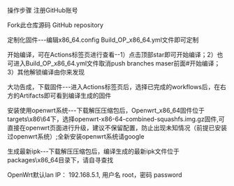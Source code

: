 操作步骤
注册GitHub账号

Fork此仓库源码 GitHub repository

定制化固件---编辑x86_64.config Build_OP_x86_64.yml文件即可定制

开始编译，可在Actions标签页进行查看--1）点击顶部star即可开始编译；2）也可进入Build_OP_x86_64.yml文件取消push branches maser前面#开始编译； 3）其他解锁编译由你来发现

大功告成，下载固件---进入Actions标签页后，选择已完成的workflows后，在右方的Artifacts即可看到编译生成的固件

安装使用openwrt系统---下载解压压缩包后，Openwrt_x86_64固件位于targets\x86\64下，选择openwrt-x86-64-combined-squashfs.img.gz固件,可直接在openwrt页面进行升级，建议不保留配置，防止出现未知情况（前提已安装过openwrt系统）;全新安装openwrt系统请google

生成最新ipk---下载解压压缩包后，编译生成的最新ipk文件位于packages\x86_64目录下，请自寻查找

OpenWrt默认lan IP： 192.168.5.1, 用户名 root，密码 password
